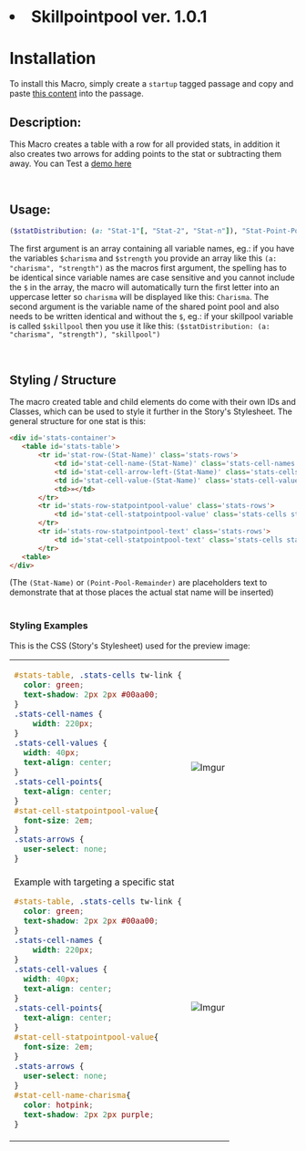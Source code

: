 # <li>Skillpointpool ver. 1.0.1</li>
# Installation
To install this Macro, simply create a `startup` tagged passage and copy and paste [this content](https://github.com/GwenTastic/Custom-Macros-for-Harlowe/blob/main/src/StatDistribution.ruby) into the passage.

## Description:
This Macro creates a table with a row for all provided stats, in addition it also creates two arrows for adding points to the stat or subtracting them away. You can Test a [demo here]()

<br>

## Usage:

~~~ruby
($statDistribution: (a: "Stat-1"[, "Stat-2", "Stat-n"]), "Stat-Point-Pool")
~~~

The first argument is an array containing all variable names, eg.: if you have the variables `$charisma` and `$strength` you provide an array like this `(a: "charisma", "strength")` as the macros first argument, the spelling has to be identical since variable names are case sensitive and you cannot include the `$` in the array, the macro will automatically turn the first letter into an uppercase letter so `charisma` will be displayed like this: `Charisma`.
The second argument is the variable name of the shared point pool and also needs to be written identical and without the `$`, eg.: if your skillpool variable is called `$skillpool` then you use it like this: `($statDistribution: (a: "charisma", "strength"), "skillpool")`
 
 <br>

 ## Styling / Structure
 The macro created table and child elements do come with their own IDs and Classes, which can be used to style it further in the Story's Stylesheet.
 The general structure for one stat is this:
 ~~~html
<div id='stats-container'>
    <table id='stats-table'>
        <tr id='stat-row-(Stat-Name)' class='stats-rows'>
            <td id='stat-cell-name-(Stat-Name)' class='stats-cell-names stats-cells'>(Stat-Name)</td>
            <td id='stat-cell-arrow-left-(Stat-Name)' class='stats-cells stats-arrows stats-arrows-left'>«</td>
            <td id='stat-cell-value-(Stat-Name)' class='stats-cell-values stats-cells'>(Stat-Value)</td>
            <td>»</td>
        </tr>
        <tr id='stats-row-statpointpool-value' class='stats-rows'>
            <td id='stat-cell-statpointpool-value' class='stats-cells stats-cell-points' colspan='4'>(Point-Pool-Remainder)</td>
        </tr>
        <tr id='stats-row-statpointpool-text' class='stats-rows'>
            <td id='stat-cell-statpointpool-text' class='stats-cells stats-cell-points' colspan='4'>Points Available</td>
        </tr>
    <table>
</div>
 ~~~
 (The `(Stat-Name)` or `(Point-Pool-Remainder)` are placeholders text to demonstrate that at those places the actual stat name will be inserted)
 <br><br>
 
### Styling Examples
This is the CSS (Story's Stylesheet) used for the preview image:
<table><tr><td>

~~~css
#stats-table, .stats-cells tw-link {
  color: green;
  text-shadow: 2px 2px #00aa00;
}
.stats-cell-names {
	width: 220px;
}
.stats-cell-values {
  width: 40px;
  text-align: center;
}
.stats-cell-points{
  text-align: center;
}
#stat-cell-statpointpool-value{
  font-size: 2em;
}
.stats-arrows {
  user-select: none;
}
~~~

</td><td>

![Imgur](https://i.imgur.com/bspIKNi.png)
</td></tr>
<tr><td>
Example with targeting a specific stat

~~~css
#stats-table, .stats-cells tw-link {
  color: green;
  text-shadow: 2px 2px #00aa00;
}
.stats-cell-names {
	width: 220px;
}
.stats-cell-values {
  width: 40px;
  text-align: center;
}
.stats-cell-points{
  text-align: center;
}
#stat-cell-statpointpool-value{
  font-size: 2em;
}
.stats-arrows {
  user-select: none;
}
#stat-cell-name-charisma{
  color: hotpink;
  text-shadow: 2px 2px purple;
}
~~~
</td><td>

![Imgur](https://i.imgur.com/FwCVrnp.png)
</td></tr></table>